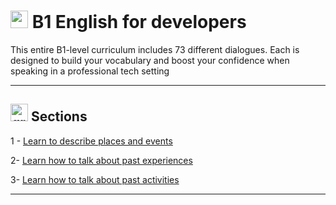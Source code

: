 # <img width="28" height="28" src="https://img.icons8.com/color/28/great-britain.png" alt="great britain"/>  B1 English for developers

This entire B1-level curriculum includes 73 different dialogues. Each is designed to build your vocabulary and boost your confidence when speaking in a professional tech setting

---

## <img width="28" height="28" src="https://img.icons8.com/color/28/great-britain.png" alt="great britain"/>  Sections

1 - [Learn to describe places and events](https://github.com/eugenia1984/english/blob/main/b1-english-for-developers/1-learn-to-describe-places-and-events.md)

2- [Learn how to talk about past experiences](https://github.com/eugenia1984/english/blob/main/b1-english-for-developers/2-learn-how-to-talk-about-past-experiences.md)

3- [Learn how to talk about past activities](https://github.com/eugenia1984/english/blob/main/b1-english-for-developers/3-learn-how-to-talk-about-past-activities.md)

---
